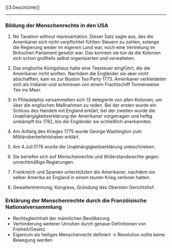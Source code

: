 [[3.Geschichte]]
____
### Bildung der Menschenrechte in den USA
1. No Taxation without represantation. Dieser Satz sagte aus, das die Amerikaner sich nicht verpflichtet fühlten Steuern zu zahlen, solange die Regierung weder im eigenen Land war, noch eine Vertretung im Britischen Parlament gesetzt war. Das konnten sie tun da die Kolonien sich schon großteils selbst organisierten und verwalteten.  

2. Das englische Königshaus hatte eine Teesteuer eingführt, die die Amerikaner nicht wollten. Nachdem die Engländer sie aber nicht abschafften, kam es zur Boston Tea Party 1773. Amerikaner verkleideten sich als Indianer und schmissen von einem Frachtschiff Tonnenweise Tee ins Meer.  

3. In Philadelphia versammelten sich 13 delegierte von allen Kolonien, um über die englischen Maßnahmen zu reden. Bei der ersten wurde ein Schluss des Handels mit England erklärt, bei der zweiten wurde die Unabhängigkeitserklärung der Amerikaner vorgetragen und heftig umkämpft bis 1782, bis die Engländer sie schließlich anerkannten.  

4. Am Anfang des Krieges 1775 wurde George Washington zum Militäroberbefehlshaber erklärt.  

5. Am 4.Juli.1776 wurde die Unabhängigkeitserklärung unteschrieben.  

6. Sie beriefen sich auf Menschenrechte und Widerstandsrechte gegen unrechtmäßige Regierungen.  

7. Frankreich und Spanien unterstützten die Amerikaner, nachdem sie selber Amerika an England in einem teuren Krieg verloren hatten.  

8. Gewaltentrennung, Kongress, Gründung des Obersten Gerichtshof.

### **Erklärung der Menschenrechte durch die Franzöisische Nationalversammlung**  

- Rechtsgleichheit der männlichen Bevölkerung  
- Verhinderung weiterer Unruhen durch genaue Definitionen von Freiheit/Gesetz  
- Eigentum als heiliges Menschenrecht definiert → Revolution sollte keine Bewegung werden